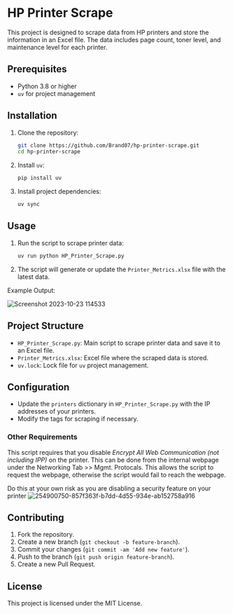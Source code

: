# HP Printer Scrape

This project is designed to scrape data from HP printers and store the information in an Excel file. The data includes page count, toner level, and maintenance level for each printer.

## Prerequisites

- Python 3.8 or higher
- `uv` for project management

## Installation

1. Clone the repository:
    ```sh
    git clone https://github.com/Brand07/hp-printer-scrape.git
    cd hp-printer-scrape
    ```

2. Install `uv`:
    ```sh
    pip install uv
    ```

3. Install project dependencies:
    ```sh
    uv sync
    ```

## Usage

1. Run the script to scrape printer data:
    ```sh
    uv run python HP_Printer_Scrape.py
    ```

2. The script will generate or update the `Printer_Metrics.xlsx` file with the latest data.

Example Output:

![Screenshot 2023-10-23 114533](https://github.com/Brand07/HP-Printer-Metrics-Scrape/assets/81128304/580b4bf4-c41e-464d-a54d-453c353698ac)

## Project Structure

- `HP_Printer_Scrape.py`: Main script to scrape printer data and save it to an Excel file.
- `Printer_Metrics.xlsx`: Excel file where the scraped data is stored.
- `uv.lock`: Lock file for `uv` project management.

## Configuration

- Update the `printers` dictionary in `HP_Printer_Scrape.py` with the IP addresses of your printers.
- Modify the tags for scraping if necessary.

### Other Requirements
This script requires that you disable *Encrypt All Web Communication (not including IPP)* on the printer. This can be done from the internal webpage under the Networking Tab >> Mgmt. Protocals.
This allows the script to request the webpage, otherwise the script would fail to reach the webpage.

Do this at your own risk as you are disabling a security feature on your printer
![254900750-857f363f-b7dd-4d55-934e-ab152758a916](https://github.com/Brand07/HP-Printer-Metrics-Scrape/assets/81128304/b7b84f02-1c4e-43da-9cf7-1059ed8ba43b)

## Contributing

1. Fork the repository.
2. Create a new branch (`git checkout -b feature-branch`).
3. Commit your changes (`git commit -am 'Add new feature'`).
4. Push to the branch (`git push origin feature-branch`).
5. Create a new Pull Request.

## License

This project is licensed under the MIT License.









